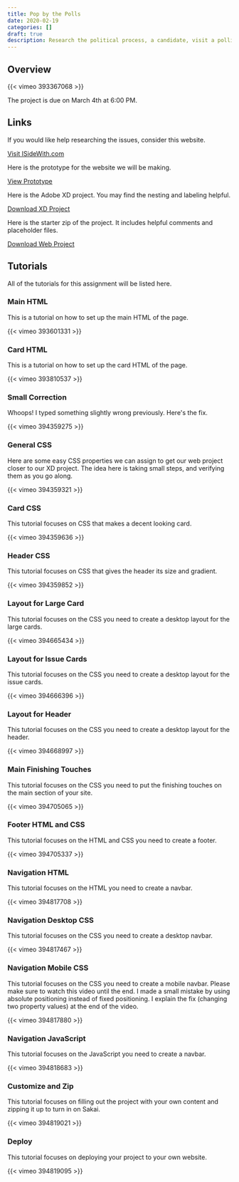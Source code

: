 ```yaml
---
title: Pop by the Polls
date: 2020-02-19
categories: []
draft: true
description: Research the political process, a candidate, visit a polling place, document a sample ballot, and make a website about it.
---
```


## Overview

{{< vimeo 393367068 >}}

The project is due on March 4th at 6:00 PM.

## Links

If you would like help researching the issues, consider this website.

[Visit ISideWith.com](https://isidewith.com)

Here is the prototype for the website we will be making.

[View Prototype](https://xd.adobe.com/view/0c1b60ea-dd21-4ffd-5d8a-fd3c04153e6a-7a2a/)

Here is the Adobe XD project. You may find the nesting and labeling helpful.

[Download XD Project](/xds/pop-by-the-polls.xd)

Here is the starter zip of the project. It includes helpful comments and placeholder files.

[Download Web Project](/zips/pop-by-the-polls.zip)

## Tutorials

All of the tutorials for this assignment will be listed here.

### Main HTML

This is a tutorial on how to set up the main HTML of the page.

{{< vimeo 393601331 >}}

### Card HTML

This is a tutorial on how to set up the card HTML of the page.

{{< vimeo 393810537 >}}

### Small Correction

Whoops! I typed something slightly wrong previously. Here's the fix.

{{< vimeo 394359275 >}}

### General CSS

Here are some easy CSS properties we can assign to get our web project closer to our XD project. The idea here is taking small steps, and verifying them as you go along.

{{< vimeo 394359321 >}}

### Card CSS

This tutorial focuses on CSS that makes a decent looking card.

{{< vimeo 394359636 >}}

### Header CSS

This tutorial focuses on CSS that gives the header its size and gradient.

{{< vimeo 394359852 >}}

### Layout for Large Card

This tutorial focuses on the CSS you need to create a desktop layout for the large cards.

{{< vimeo 394665434 >}}

### Layout for Issue Cards

This tutorial focuses on the CSS you need to create a desktop layout for the issue cards.

{{< vimeo 394666396 >}}

### Layout for Header

This tutorial focuses on the CSS you need to create a desktop layout for the header.

{{< vimeo 394668997 >}}

### Main Finishing Touches

This tutorial focuses on the CSS you need to put the finishing touches on the main section of your site.

{{< vimeo 394705065 >}}

### Footer HTML and CSS

This tutorial focuses on the HTML and CSS you need to create a footer.

{{< vimeo 394705337 >}}

### Navigation HTML

This tutorial focuses on the HTML you need to create a navbar.

{{< vimeo 394817708 >}}

### Navigation Desktop CSS

This tutorial focuses on the CSS you need to create a desktop navbar.

{{< vimeo 394817467 >}}

### Navigation Mobile CSS

This tutorial focuses on the CSS you need to create a mobile navbar. Please make sure to watch this video until the end. I made a small mistake by using absolute positioning instead of fixed positioning. I explain the fix (changing two property values) at the end of the video.

{{< vimeo 394817880 >}}

### Navigation JavaScript

This tutorial focuses on the JavaScript you need to create a navbar.

{{< vimeo 394818683 >}}

### Customize and Zip

This tutorial focuses on filling out the project with your own content and zipping it up to turn in on Sakai.

{{< vimeo 394819021 >}}

### Deploy

This tutorial focuses on deploying your project to your own website.

{{< vimeo 394819095 >}}
